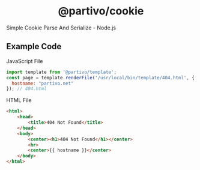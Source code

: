 <h1 align="center">@partivo/cookie</h1>
Simple Cookie Parse And Serialize - Node.js

## Example Code
JavaScript File
```js
import template from '@partivo/template';
const page = template.renderFile('/usr/local/bin/template/404.html', {
  hostname: "partivo.net"
}); // 404.html
```

HTML File
```html
<html>
    <head>
        <title>404 Not Found</title>
    </head>
    <body>
        <center><h1>404 Not Found</h1></center>
        <hr>
        <center>{{ hostname }}</center>
    </body>
</html>
```
